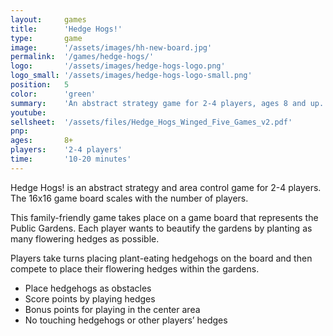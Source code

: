 ```yaml
---
layout:     games
title:      'Hedge Hogs!'
type:       game
image:      '/assets/images/hh-new-board.jpg'
permalink:  '/games/hedge-hogs/'
logo:       '/assets/images/hedge-hogs-logo.png'
logo_small: '/assets/images/hedge-hogs-logo-small.png'
position:   5
color:      'green'
summary:    'An abstract strategy game for 2-4 players, ages 8 and up.'
youtube:
sellsheet:  '/assets/files/Hedge_Hogs_Winged_Five_Games_v2.pdf'
pnp:
ages:       8+
players:    '2-4 players'
time:       '10-20 minutes'
---
```


Hedge Hogs! is an abstract strategy and area control game for 2-4 players. The 16x16 game board scales with the number of players.

This family-friendly game takes place on a game board that represents the Public Gardens. Each player wants to beautify the gardens by planting as many flowering hedges as possible.

Players take turns placing plant-eating hedgehogs on the board and then compete to place their flowering hedges within the gardens.

- Place hedgehogs as obstacles
- Score points by playing hedges
- Bonus points for playing in the center area
- No touching hedgehogs or other players’ hedges
